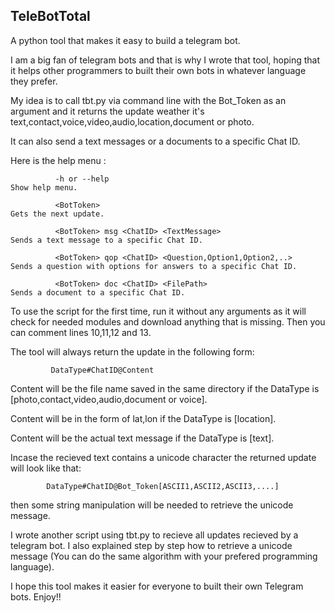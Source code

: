 ## TeleBotTotal
A python tool that makes it easy to build a telegram bot.

I am a big fan of telegram bots and that is why I wrote that tool, hoping that it helps other programmers to built their own bots in whatever language they prefer.

My idea is to call tbt.py via command line with the Bot_Token as an argument and it returns the update weather it's text,contact,voice,video,audio,location,document or photo.

It can also send a text messages or a documents to a specific Chat ID.

Here is the help menu :

              -h or --help                                              Show help menu.
              
              <BotToken>                                                Gets the next update.
              
              <BotToken> msg <ChatID> <TextMessage>                     Sends a text message to a specific Chat ID.
              
              <BotToken> qop <ChatID> <Question,Option1,Option2,..>     Sends a question with options for answers to a specific Chat ID.
              
              <BotToken> doc <ChatID> <FilePath>                        Sends a document to a specific Chat ID.
              
                
To use the script for the first time, run it without any arguments as it will check for needed modules and download anything that is missing. Then you can comment lines 10,11,12 and 13.

The tool will always return the update in the following form:
 
             DataType#ChatID@Content

Content will be the file name saved in the same directory if the DataType is [photo,contact,video,audio,document or voice].

Content will be in the form of lat,lon if the DataType is [location].

Content will be the actual text message if the DataType is [text].

Incase the recieved text contains a unicode character the returned update will look like that:

            DataType#ChatID@Bot_Token[ASCII1,ASCII2,ASCII3,....]
            
then some string manipulation will be needed to retrieve the unicode message.

I wrote another script using tbt.py to recieve all updates recieved by a telegram bot. I also explained step by step how to retrieve a unicode message (You can do the same algorithm with your prefered programming language).

I hope this tool makes it easier for everyone to built their own Telegram bots. Enjoy!!

        
